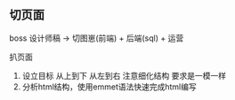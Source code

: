 ## 切页面
boss
设计师稿 -> 切图崽(前端) + 后端(sql) + 运营

扒页面

1. 设立目标
  从上到下 从左到右 注意细化结构 要求是一模一样
2. 分析html结构，使用emmet语法快速完成html编写

